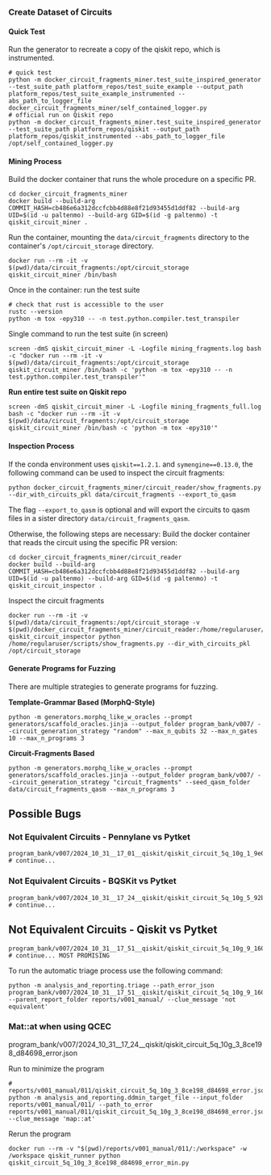 ### Create Dataset of Circuits


#### Quick Test
Run the generator to recreate a copy of the qiskit repo, which is instrumented.
```shell
# quick test
python -m docker_circuit_fragments_miner.test_suite_inspired_generator --test_suite_path platform_repos/test_suite_example --output_path platform_repos/test_suite_example_instrumented --abs_path_to_logger_file docker_circuit_fragments_miner/self_contained_logger.py
# official run on Qiskit repo
python -m docker_circuit_fragments_miner.test_suite_inspired_generator --test_suite_path platform_repos/qiskit --output_path platform_repos/qiskit_instrumented --abs_path_to_logger_file /opt/self_contained_logger.py
```
#### Mining Process
Build the docker container that runs the whole procedure on a specific PR.
```shell
cd docker_circuit_fragments_miner
docker build --build-arg COMMIT_HASH=cb486e6a312dccfcbb4d88e8f21d93455d1ddf82 --build-arg UID=$(id -u paltenmo) --build-arg GID=$(id -g paltenmo) -t qiskit_circuit_miner .
```

Run the container, mounting the `data/circuit_fragments` directory to the container's `/opt/circuit_storage` directory.
```shell
docker run --rm -it -v $(pwd)/data/circuit_fragments:/opt/circuit_storage qiskit_circuit_miner /bin/bash
```

Once in the container: run the test suite
```shell
# check that rust is accessible to the user
rustc --version
python -m tox -epy310 -- -n test.python.compiler.test_transpiler
```

Single command to run the test suite (in screen)
```shell
screen -dmS qiskit_circuit_miner -L -Logfile mining_fragments.log bash -c "docker run --rm -it -v $(pwd)/data/circuit_fragments:/opt/circuit_storage qiskit_circuit_miner /bin/bash -c 'python -m tox -epy310 -- -n test.python.compiler.test_transpiler'"
```


**Run entire test suite on Qiskit repo**
```shell
screen -dmS qiskit_circuit_miner -L -Logfile mining_fragments_full.log bash -c "docker run --rm -it -v $(pwd)/data/circuit_fragments:/opt/circuit_storage qiskit_circuit_miner /bin/bash -c 'python -m tox -epy310'"
```

#### Inspection Process

If the conda environment uses `qiskit==1.2.1`. and `symengine==0.13.0`, the following command can be used to inspect the circuit fragments:
```shell
python docker_circuit_fragments_miner/circuit_reader/show_fragments.py --dir_with_circuits_pkl data/circuit_fragments --export_to_qasm
```
The flag `--export_to_qasm` is optional and will export the circuits to qasm files in a sister directory `data/circuit_fragments_qasm`.

Otherwise, the following steps are necessary:
Build the docker container that reads the circuit using the specific PR version:
```shell
cd docker_circuit_fragments_miner/circuit_reader
docker build --build-arg COMMIT_HASH=cb486e6a312dccfcbb4d88e8f21d93455d1ddf82 --build-arg UID=$(id -u paltenmo) --build-arg GID=$(id -g paltenmo) -t qiskit_circuit_inspector .
```

Inspect the circuit fragments
```shell
docker run --rm -it -v $(pwd)/data/circuit_fragments:/opt/circuit_storage -v $(pwd)/docker_circuit_fragments_miner/circuit_reader:/home/regularuser/scripts/ qiskit_circuit_inspector python /home/regularuser/scripts/show_fragments.py --dir_with_circuits_pkl /opt/circuit_storage
```


#### Generate Programs for Fuzzing

There are multiple strategies to generate programs for fuzzing.

**Template-Grammar Based (MorphQ-Style)**
```shell
python -m generators.morphq_like_w_oracles --prompt generators/scaffold_oracles.jinja --output_folder program_bank/v007/ --circuit_generation_strategy "random" --max_n_qubits 32 --max_n_gates 10 --max_n_programs 3
```

**Circuit-Fragments Based**
```shell
python -m generators.morphq_like_w_oracles --prompt generators/scaffold_oracles.jinja --output_folder program_bank/v007/ --circuit_generation_strategy "circuit_fragments" --seed_qasm_folder data/circuit_fragments_qasm --max_n_programs 3
```


## Possible Bugs


### Not Equivalent Circuits - Pennylane vs Pytket
```shell
program_bank/v007/2024_10_31__17_01__qiskit/qiskit_circuit_5q_10g_1_9e03e1_d56620_error.json
# continue...
```

### Not Equivalent Circuits - BQSKit vs Pytket

```shell
program_bank/v007/2024_10_31__17_24__qiskit/qiskit_circuit_5q_10g_5_92b84e_5ea2d6_error.json
# continue...
```

## Not Equivalent Circuits - Qiskit vs Pytket
```shell
program_bank/v007/2024_10_31__17_51__qiskit/qiskit_circuit_5q_10g_9_160f04_cfe9f1_error.json
# continue... MOST PROMISING
```

To run the automatic triage process use the following command:
```shell
python -m analysis_and_reporting.triage --path_error_json program_bank/v007/2024_10_31__17_51__qiskit/qiskit_circuit_5q_10g_9_160f04_cfe9f1_error.json --parent_report_folder reports/v001_manual/ --clue_message 'not equivalent'
```




### Mat::at when using QCEC

program_bank/v007/2024_10_31__17_24__qiskit/qiskit_circuit_5q_10g_3_8ce198_d84698_error.json

Run to minimize the program
```shell
# reports/v001_manual/011/qiskit_circuit_5q_10g_3_8ce198_d84698_error.json
python -m analysis_and_reporting.ddmin_target_file --input_folder reports/v001_manual/011/ --path_to_error reports/v001_manual/011/qiskit_circuit_5q_10g_3_8ce198_d84698_error.json --clue_message 'map::at'
```

Rerun the program
```shell
docker run --rm -v "$(pwd)/reports/v001_manual/011/:/workspace" -w /workspace qiskit_runner python qiskit_circuit_5q_10g_3_8ce198_d84698_error_min.py
```

